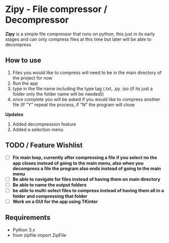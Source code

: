 # Zipy - File compressor / Decompressor

**Zipy** is a simple file compressor that runs on python, this just in its early stages and can only compress files at this time but later will be able to decompress

## How to use

1. Files you would like to compress will need to be in the main directory of the project for now 
2. Run the app
3. type in the file name including the type tag (.txt, .py .iso (if its just a folder only the folder name will be needed))
4. once complete you will be asked if you would like to compress another file (If "Y" repeat the process, if "N" the program will close

**Updates**
1. Added decompression feature
2. Added a selection menu

 ## TODO / Feature Wishlist
- [ ] **Fix main loop, currently after compressing a file if you select no the app closes instead of going to the main menu, also when you decompress a file the program also ends instead of going to the main menu**
- [ ] **Be able to navigate for files instead of having them on main directory** 
- [ ] **Be able to name the output folders**
- [ ] **be able to multi-select files to compress instead of having them all in a folder and compressing that folder** 
- [ ] **Work on a GUI for the app using TKinter**

## Requirements

- Python 3.x
- from zipfile import ZipFile
